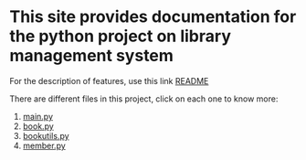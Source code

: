 # This site provides documentation for the python project on library management system

For the description of features, use this link [README](/README.md)

There are different files in this project, click on each one to know more:

1. [main.py](./main.html)
2. [book.py](./book.html)
3. [bookutils.py](./bookutils.html)
4. [member.py](./member.html)